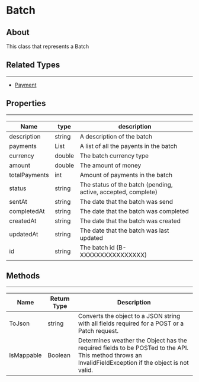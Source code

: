 # **Batch**

## About
This class that represents a Batch

## **Related Types**
---
+ [Payment](Payment.md)


## **Properties**
---

Name | type | description | 
---|---|---
description | string | A description of the batch
payments | List<Payment> | A list of all the payents in the batch
currency | double | The batch currency type
amount | double | The amount of money
totalPayments | int  | Amount of payments in the batch
status | string | The status of the batch (pending, active, accepted, complete)
sentAt | string | The date that the batch was send
completedAt | string | The date that the batch was completed
createdAt | string | The date that the batch was created
updatedAt | string | The date that the batch was last updated
id | string | The batch id (B-XXXXXXXXXXXXXXXX)

## **Methods**
---
Name | Return Type | Description
--- | --- | --- 
ToJson | string | Converts the object to a JSON string with all fields required for a POST or a Patch request.
IsMappable | Boolean | Determines weather the Object has the required fields to be POSTed to the API. This method throws an InvalidFieldException if the object is not valid.
